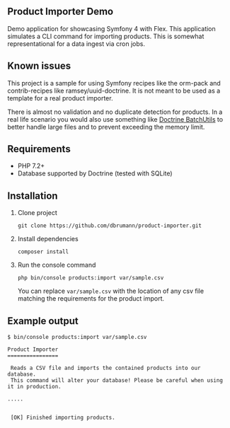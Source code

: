 Product Importer Demo
---------------------

Demo application for showcasing Symfony 4 with Flex. This application simulates
a CLI command for importing products. This is somewhat representational for a
data ingest via cron jobs.

Known issues
------------

This project is a sample for using Symfony recipes like the orm-pack and
contrib-recipes like ramsey/uuid-doctrine. It is not meant to be used as a
template for a real product importer.

There is almost no validation and no duplicate detection for products.
In a real life scenario you would also use something like [Doctrine BatchUtils](https://github.com/Ocramius/DoctrineBatchUtils)
to better handle large files and to prevent exceeding the memory limit. 

Requirements
------------

- PHP 7.2+
- Database supported by Doctrine (tested with SQLite)

Installation
------------

1. Clone project

    ```
    git clone https://github.com/dbrumann/product-importer.git
    ```

2. Install dependencies
    ```
    composer install
    ```

3. Run the console command
    ```
    php bin/console products:import var/sample.csv
    ```
    
    You can replace `var/sample.csv` with the location of any csv file matching
    the requirements for the product import.

Example output
--------------

```
$ bin/console products:import var/sample.csv

Product Importer
================

 Reads a CSV file and imports the contained products into our database.
 This command will alter your database! Please be careful when using it in production.

.....


 [OK] Finished importing products.

```
